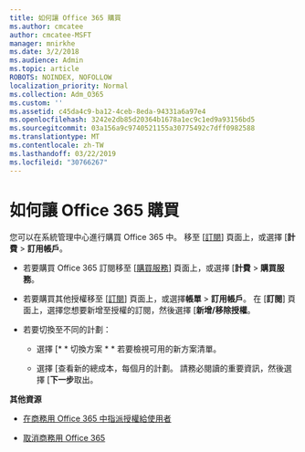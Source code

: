 ```yaml
---
title: 如何讓 Office 365 購買
ms.author: cmcatee
author: cmcatee-MSFT
manager: mnirkhe
ms.date: 3/2/2018
ms.audience: Admin
ms.topic: article
ROBOTS: NOINDEX, NOFOLLOW
localization_priority: Normal
ms.collection: Adm_O365
ms.custom: ''
ms.assetid: c45da4c9-ba12-4ceb-8eda-94331a6a97e4
ms.openlocfilehash: 3242e2db85d20364b1678a1ec9c1ed9a93156bd5
ms.sourcegitcommit: 03a156a9c9740521155a30775492c7dff0982588
ms.translationtype: MT
ms.contentlocale: zh-TW
ms.lasthandoff: 03/22/2019
ms.locfileid: "30766267"
---
```

# <a name="how-to-make-an-office-365-purchase"></a>如何讓 Office 365 購買

您可以在系統管理中心進行購買 Office 365 中。 移至 [[訂閱](https://go.microsoft.com/fwlink/p/?linkid=842054)] 頁面上，或選擇 [**計費** \> **訂用帳戶**。
  
- 若要購買 Office 365 訂閱移至 [[購買服務](https://go.microsoft.com/fwlink/p/?linkid=868433)] 頁面上，或選擇 [**計費** \> **購買服務**。
    
- 若要購買其他授權移至 [[訂閱](https://go.microsoft.com/fwlink/p/?linkid=842054)] 頁面上，或選擇**帳單** \> **訂用帳戶**。 在 [**訂閱**] 頁面上，選擇您想要新增至授權的訂閱，然後選擇 [**新增/移除授權**。
    
- 若要切換至不同的計劃：
    
  - 選擇 [* * 切換方案 * * 若要檢視可用的新方案清單。 
    
  - 選擇 [查看新的總成本，每個月的計劃。 請務必閱讀的重要資訊，然後選擇 [**下一步**取出。 
    
 **其他資源**
  
- [在商務用 Office 365 中指派授權給使用者](https://support.office.com/article/997596b5-4173-4627-b915-36abac6786dc)
    
- [取消商務用 Office 365](https://support.office.com/article/b1bc0bef-4608-4601-813a-cdd9f746709a)
    

